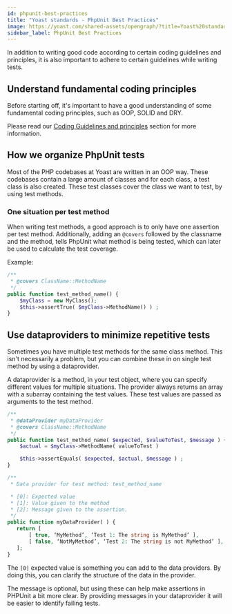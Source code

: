 ```yaml
---
id: phpunit-best-practices
title: "Yoast standards - PhpUnit Best Practices"
image: https://yoast.com/shared-assets/opengraph/?title=Yoast%20standards:%20PhpUnit%20Best%20Practices
sidebar_label: PhpUnit Best Practices
---
```


In addition to writing good code according to certain coding guidelines and principles, it is also important to adhere to certain guidelines while writing tests.

## Understand fundamental coding principles

Before starting off, it's important to have a good understanding of some fundamental coding principles, such as OOP, SOLID and DRY.
 
Please read our [Coding Guidelines and principles](https://developer.yoast.com/development/standards/coding-guidelines-and-principles/) section for more information.

## How we organize PhpUnit tests

Most of the PHP codebases at Yoast are written in an OOP way. These codebases contain a large amount of classes and for each class, a test class is also created. 
These test classes cover the class we want to test, by using test methods. 

### One situation per test method

When writing test methods, a good approach is to only have one assertion per test method. Additionally, adding an `@covers` followed by the classname and the method, tells PhpUnit what method is being tested, which can later be used to calculate the test coverage.

Example:

```php
/**
 * @covers ClassName::MethodName
 */
public function test_method_name() {
    $myClass = new MyClass();
    $this->assertTrue( $myClass->MethodName() ) ; 
}
```

## Use dataproviders to minimize repetitive tests

Sometimes you have multiple test methods for the same class method. This isn't necessarily a problem, but you can combine these in on single test method by using a dataprovider. 

A dataprovider is a method, in your test object, where you can specify different values for multiple situations. 
The provider always returns an array with a subarray containing the test values. These test values are passed as arguments to the test method.

```php
/**
 * @dataProvider myDataProvider
 * @covers ClassName::MethodName
 */
public function test_method_name( $expected, $valueToTest, $message ) {
    $actual = $myClass->MethodName( valueToTest )

    $this->assertEquals( $expected, $actual, $message ) ; 
}

/**
 * Data provider for test method: test_method_name

 * [0]: Expected value
 * [1]: Value given to the method
 * [2]: Message given to the assertion. 
 */
public function myDataProvider( ) {
   return [
       [ true, ‘MyMethod’, ‘Test 1: The string is MyMethod’ ],
       [ false, ‘NotMyMethod’, ‘Test 2: The string is not MyMethod’ ],
   ];
}
```
The `[0]` expected value is something you can add to the data providers. By doing this, you can clarify the structure of the data in the provider. 

The message is optional, but using these can help make assertions in PHPUnit a bit more clear. By providing messages in your dataprovider it will be easier to identify failing tests.  
